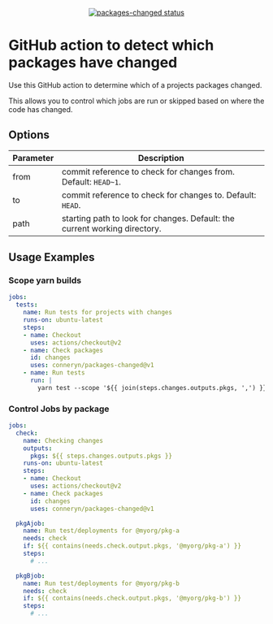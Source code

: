 <p align="center">
  <a href="https://github.com/conneryn/packages-changed/actions"><img alt="packages-changed status" src="https://github.com/conneryn/packages-changed/workflows/build-test/badge.svg"></a>
</p>

# GitHub action to detect which packages have changed

Use this GitHub action to determine which of a projects packages changed.

This allows you to control which jobs are run or skipped based on where the code has changed.

## Options

| Parameter | Description
| --------- | -----------
| from      | commit reference to check for changes from.  Default: `HEAD~1`.
| to        | commit reference to check for changes to. Default: `HEAD`.
| path      | starting path to look for changes.  Default: the current working directory.

## Usage Examples

### Scope yarn builds

```yaml
jobs:
  tests:
    name: Run tests for projects with changes
    runs-on: ubuntu-latest
    steps:
    - name: Checkout
      uses: actions/checkout@v2
    - name: Check packages
      id: changes
      uses: conneryn/packages-changed@v1
    - name: Run tests
      run: |
        yarn test --scope '${{ join(steps.changes.outputs.pkgs, ',') }}'
```

### Control Jobs by package

```yaml
jobs:
  check:
    name: Checking changes
    outputs:
      pkgs: ${{ steps.changes.outputs.pkgs }}
    runs-on: ubuntu-latest
    steps:
    - name: Checkout
      uses: actions/checkout@v2
    - name: Check packages
      id: changes
      uses: conneryn/packages-changed@v1

  pkgAjob:
    name: Run test/deployments for @myorg/pkg-a
    needs: check
    if: ${{ contains(needs.check.output.pkgs, '@myorg/pkg-a') }}
    steps:
      # ...

  pkgBjob:
    name: Run test/deployments for @myorg/pkg-b
    needs: check
    if: ${{ contains(needs.check.output.pkgs, '@myorg/pkg-b') }}
    steps:
      # ...
```